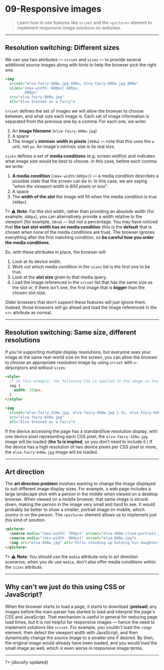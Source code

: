 # 09-Responsive images

> Learn how to use features like `srcset` and the `<picture>` element to implement responsive image solutions on websites. 

---

## Resolution switching: Different sizes

We can use two attributes — `srcset` and `sizes` — to provide several additional source images along with hints to help the browser pick the right one.

```html
<img
  srcset="elva-fairy-480w.jpg 480w, elva-fairy-800w.jpg 800w"
  sizes="(max-width: 600px) 480px,
         800px"
  src="elva-fairy-800w.jpg"
  alt="Elva dressed as a fairy">
```

`srcset` defines the set of images we will allow the browser to choose between, and what size each image is. Each set of image information is separated from the previous one by a comma. For each one, we write:
1. An **image filename** (`elva-fairy-480w.jpg`)
2. A space
3. The image's **intrinsic width in pixels** (`480w`) — note that this uses the `w` unit, not `px`. An image's intrinsic size is its real size.

`sizes` defines a set of **media conditions** (e.g. screen widths) and indicates what image size would be best to choose. In this case, before each comma we write:
1. **A media condition** (`(max-width:600px)`) — a media condition describes a possible state that the screen can be in. In this case, we are saying "*when the viewport width is 600 pixels or less*".
2. A space
3. The **width of the slot** the image will fill when the media condition is true (`480px`)

?> ⚠️ **Note**: For the slot width, rather than providing an absolute width (for example, `480px`), you can alternatively provide a width relative to the viewport (for example, `50vw`) — but not a percentage. You may have noticed that **the last slot width has no media condition** (this is the **default** that is chosen when none of the media conditions are true). The browser ignores everything after the first matching condition, so **be careful how you order the media conditions**.

So, with these attributes in place, the browser will:
1. Look at its device width.
2. Work out which media condition in the `sizes` list is the first one to be true.
3. Look at the **slot size** given to that media query.
4. Load the image referenced in the `srcset` list that has the same size as the slot or, if there isn't one, the first image that is **bigger** than the chosen slot size.

Older browsers that don't support these features will just ignore them. Instead, those browsers will go ahead and load the image referenced in the `src` attribute as normal.

---

## Resolution switching: Same size, different resolutions

If you're supporting multiple display resolutions, but everyone sees your image at the same real-world size on the screen, you can allow the browser to choose an appropriate resolution image by using `srcset` with `x`-descriptors and without `sizes`:

```html
<style>
  /* In this example, the following CSS is applied to the image so that it will have a width of 320 pixels on the screen (also called CSS pixels) */
  img {
    width: 320px;
  }
</style>

<img
  srcset="elva-fairy-320w.jpg, elva-fairy-480w.jpg 1.5x, elva-fairy-640w.jpg 2x"
  src="elva-fairy-640w.jpg"
  alt="Elva dressed as a fairy">
```

If the device accessing the page has a standard/low resolution display, with one device pixel representing each CSS pixel, the `elva-fairy-320w.jpg` image will be loaded (**the 1x is implied**, so you don't need to include it.) If the device has a high resolution of two device pixels per CSS pixel or more, the `elva-fairy-640w.jpg` image will be loaded.

---

## Art direction

The **art direction problem** involves wanting to change the image displayed to suit different image display sizes. For example, a web page includes a large landscape shot with a person in the middle when viewed on a desktop browser. When viewed on a mobile browser, that same image is shrunk down, making the person in the image very small and hard to see. It would probably be better to show a smaller, portrait image on mobile, which zooms in on the person. The `<picture>` element allows us to implement just this kind of solution.

```html
<picture>
  <source media="(max-width: 799px)" srcset="elva-480w-close-portrait.jpg">
  <source media="(min-width: 800px)" srcset="elva-800w.jpg">
  <img src="elva-800w.jpg" alt="Chris standing up holding his daughter Elva">
</picture>
```

?> ⚠️ **Note**: You should use the `media` attribute only in art direction scenarios; when you do use `media`, don't also offer media conditions within the `sizes` attribute.

---

## Why can't we just do this using CSS or JavaScript?

When the browser starts to load a page, it starts to download (**preload**) any images before the main parser has started to load and interpret the page's CSS and JavaScript. That mechanism is useful in general for reducing page load times, but it is not helpful for responsive images — hence the need to implement solutions like `srcset`. For example, you couldn't load the `<img>` element, then detect the viewport width with JavaScript, and then dynamically change the source image to a smaller one if desired. By then, the original image would already have been loaded, and you would load the small image as well, which is even worse in responsive image terms.

---

?> {docsify-updated}